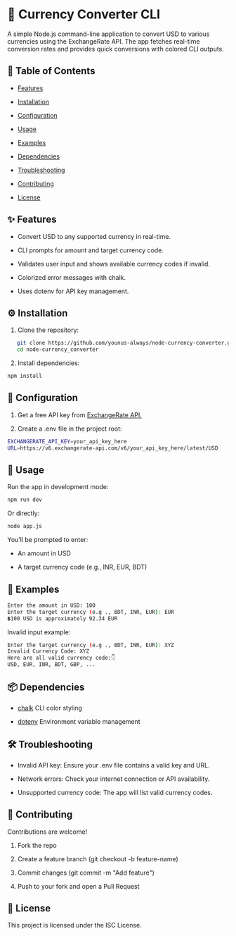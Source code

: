 # 💱 Currency Converter CLI

A simple Node.js command-line application to convert USD to various currencies using the ExchangeRate API.
The app fetches real-time conversion rates and provides quick conversions with colored CLI outputs.

## 📑 Table of Contents

- [Features](#-features)

- [Installation](#️-installation)

- [Configuration](#-configuration)

- [Usage](#-usage)

- [Examples](#-examples)

- [Dependencies](#-dependencies)

- [Troubleshooting](#-troubleshooting)

- [Contributing](#-contributing)

- [License](#-license)

## ✨ Features

- Convert USD to any supported currency in real-time.

- CLI prompts for amount and target currency code.

- Validates user input and shows available currency codes if invalid.

- Colorized error messages with chalk.

- Uses dotenv for API key management.

## ⚙️ Installation

1. Clone the repository:

```bash
   git clone https://github.com/younus-always/node-currency-converter.git
   cd node-currency_converter
```

2. Install dependencies:

```bash
npm install
```

## 🔑 Configuration

1. Get a free API key from <a href="https://www.exchangerate-api.com" target="_blank" rel="noopener noreferrer" title="Go to ExchangeRate API">ExchangeRate API.</a>

2. Create a .env file in the project root:

```bash
EXCHANGERATE_API_KEY=your_api_key_here
URL=https://v6.exchangerate-api.com/v6/your_api_key_here/latest/USD
```

## 🚀 Usage

Run the app in development mode:

```bash
npm run dev
```

Or directly:

```bash
node app.js
```

You’ll be prompted to enter:

- An amount in USD

- A target currency code (e.g., INR, EUR, BDT)

## 📌 Examples

```bash
Enter the amount in USD: 100
Enter the target currency (e.g ., BDT, INR, EUR): EUR
💲100 USD is approximately 92.34 EUR
```

Invalid input example:

```bash
Enter the target currency (e.g ., BDT, INR, EUR): XYZ
Invalid Currency Code: XYZ
Here are all valid currency code:👇
USD, EUR, INR, BDT, GBP, ...
```

## 📦 Dependencies

- <a href="https://www.npmjs.com/package/chalk" target="_blank" rel="noopener noreferrer" title="View chalk on npm">chalk</a> CLI color styling

- <a href="https://www.npmjs.com/package/dotenv" target="_blank" rel="noopener noreferrer" title="View dotenv on npm">dotenv</a> Environment variable management

## 🛠 Troubleshooting

- Invalid API key: Ensure your .env file contains a valid key and URL.

- Network errors: Check your internet connection or API availability.

- Unsupported currency code: The app will list valid currency codes.

## 👥 Contributing

Contributions are welcome!

1. Fork the repo

2. Create a feature branch (git checkout -b feature-name)

3. Commit changes (git commit -m "Add feature")

4. Push to your fork and open a Pull Request

## 📜 License

This project is licensed under the ISC License.

